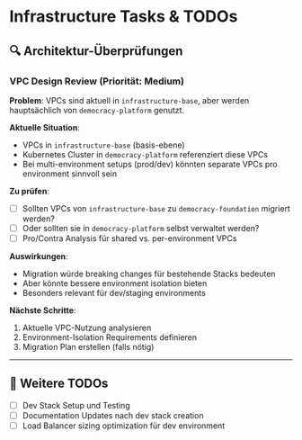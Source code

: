 # Infrastructure Tasks & TODOs

## 🔍 Architektur-Überprüfungen

### VPC Design Review (Priorität: Medium)

**Problem**: VPCs sind aktuell in `infrastructure-base`, aber werden hauptsächlich von `democracy-platform` genutzt.

**Aktuelle Situation**:

- VPCs in `infrastructure-base` (basis-ebene)
- Kubernetes Cluster in `democracy-platform` referenziert diese VPCs
- Bei multi-environment setups (prod/dev) könnten separate VPCs pro environment sinnvoll sein

**Zu prüfen**:

- [ ] Sollten VPCs von `infrastructure-base` zu `democracy-foundation` migriert werden?
- [ ] Oder sollten sie in `democracy-platform` selbst verwaltet werden?
- [ ] Pro/Contra Analysis für shared vs. per-environment VPCs

**Auswirkungen**:

- Migration würde breaking changes für bestehende Stacks bedeuten
- Aber könnte bessere environment isolation bieten
- Besonders relevant für dev/staging environments

**Nächste Schritte**:

1. Aktuelle VPC-Nutzung analysieren
2. Environment-Isolation Requirements definieren
3. Migration Plan erstellen (falls nötig)

---

## 📝 Weitere TODOs

- [ ] Dev Stack Setup und Testing
- [ ] Documentation Updates nach dev stack creation
- [ ] Load Balancer sizing optimization für dev environment
